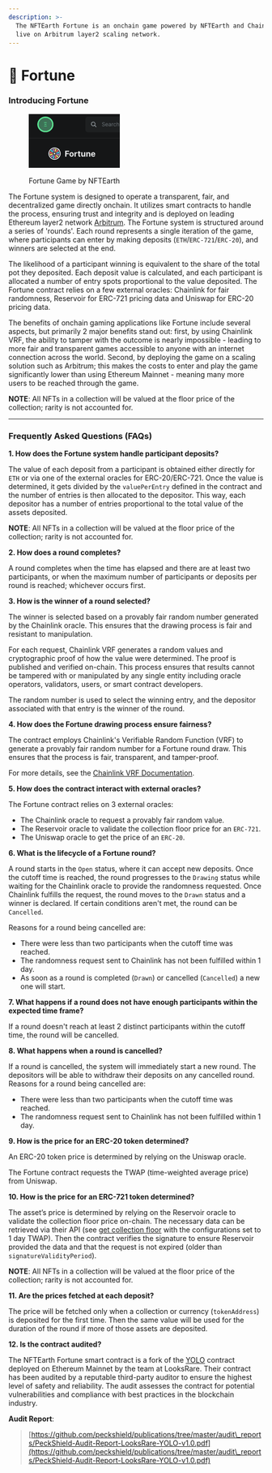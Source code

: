 ```yaml
---
description: >-
  The NFTEarth Fortune is an onchain game powered by NFTEarth and Chainlink VRF,
  live on Arbitrum layer2 scaling network.
---
```


# 🎲 Fortune

### Introducing Fortune[​](https://docs.looksrare.org/developers/yolo/yolo-overview#introducing-yolo) <a href="#introducing-yolo" id="introducing-yolo"></a>

<figure><img src="../../.gitbook/assets/image (4).png" alt=""><figcaption><p>Fortune Game by NFTEarth</p></figcaption></figure>

The Fortune system is designed to operate a transparent, fair, and decentralized game directly onchain. It utilizes smart contracts to handle the process, ensuring trust and integrity and is deployed on leading Ethereum layer2 network [Arbitrum](https://arbitrum.io/). The Fortune system is structured around a series of 'rounds'. Each round represents a single iteration of the game, where participants can enter by making deposits (`ETH`/`ERC-721`/`ERC-20`), and winners are selected at the end.

The likelihood of a participant winning is equivalent to the share of the total pot they deposited. Each deposit value is calculated, and each participant is allocated a number of entry spots proportional to the value deposited. The Fortune contract relies on a few external oracles: Chainlink for fair randomness, Reservoir for ERC-721 pricing data and Uniswap for ERC-20 pricing data.

The benefits of onchain gaming applications like Fortune include several aspects, but primarily 2 major benefits stand out: first, by using Chainlink VRF, the ability to tamper with the outcome is nearly impossible - leading to more fair and transparent games accessible to anyone with an internet connection across the world. Second, by deploying the game on a scaling solution such as Arbitrum; this makes the costs to enter and play the game significantly lower than using Ethereum Mainnet - meaning many more users to be reached through the game.

**NOTE**: All NFTs in a collection will be valued at the floor price of the collection; rarity is not accounted for.

***

### Frequently Asked Questions (FAQs)[​](https://docs.looksrare.org/developers/yolo/yolo-overview#frequently-asked-questions-faqs) <a href="#frequently-asked-questions-faqs" id="frequently-asked-questions-faqs"></a>

**1. How does the Fortune system handle participant deposits?**[**​**](https://docs.looksrare.org/developers/yolo/yolo-overview#1-how-does-the-yolo-system-handle-participant-deposits)

The value of each deposit from a participant is obtained either directly for `ETH` or via one of the external oracles for ERC-20/ERC-721. Once the value is determined, it gets divided by the `valuePerEntry` defined in the contract and the number of entries is then allocated to the depositor. This way, each depositor has a number of entries proportional to the total value of the assets deposited.

**NOTE**: All NFTs in a collection will be valued at the floor price of the collection; rarity is not accounted for.

**2. How does a round completes?**[**​**](https://docs.looksrare.org/developers/yolo/yolo-overview#2-how-does-a-round-completes)

A round completes when the time has elapsed and there are at least two participants, or when the maximum number of participants or deposits per round is reached; whichever occurs first.

**3. How is the winner of a round selected?**[**​**](https://docs.looksrare.org/developers/yolo/yolo-overview#3-how-is-the-winner-of-a-round-selected)

The winner is selected based on a provably fair random number generated by the Chainlink oracle. This ensures that the drawing process is fair and resistant to manipulation.

For each request, Chainlink VRF generates a random values and cryptographic proof of how the value were determined. The proof is published and verified on-chain. This process ensures that results cannot be tampered with or manipulated by any single entity including oracle operators, validators, users, or smart contract developers.

The random number is used to select the winning entry, and the depositor associated with that entry is the winner of the round.

**4. How does the Fortune drawing process ensure fairness?**[**​**](https://docs.looksrare.org/developers/yolo/yolo-overview#4-how-does-the-yolo-drawing-process-ensure-fairness)

The contract employs Chainlink's Verifiable Random Function (VRF) to generate a provably fair random number for a Fortune round draw. This ensures that the process is fair, transparent, and tamper-proof.

For more details, see the [Chainlink VRF Documentation](https://docs.chain.link/vrf/v2/introduction).

**5. How does the contract interact with external oracles?**[**​**](https://docs.looksrare.org/developers/yolo/yolo-overview#5-how-does-the-contract-interact-with-external-oracles)

The Fortune contract relies on 3 external oracles:

* The Chainlink oracle to request a provably fair random value.
* The Reservoir oracle to validate the collection floor price for an `ERC-721`.
* The Uniswap oracle to get the price of an `ERC-20`.

**6. What is the lifecycle of a Fortune round?**[**​**](https://docs.looksrare.org/developers/yolo/yolo-overview#6-what-is-the-lifecycle-of-a-yolo-round)

A round starts in the `Open` status, where it can accept new deposits. Once the cutoff time is reached, the round progresses to the `Drawing` status while waiting for the Chainlink oracle to provide the randomness requested. Once Chainlink fulfills the request, the round moves to the `Drawn` status and a winner is declared. If certain conditions aren't met, the round can be `Cancelled`.

Reasons for a round being cancelled are:

* There were less than two participants when the cutoff time was reached.
* The randomness request sent to Chainlink has not been fulfilled within 1 day.
* As soon as a round is completed (`Drawn`) or cancelled (`Cancelled`) a new one will start.

**7. What happens if a round does not have enough participants within the expected time frame?**[**​**](https://docs.looksrare.org/developers/yolo/yolo-overview#7-what-happens-if-a-round-does-not-have-enough-participants-within-the-expected-time-frame)

If a round doesn't reach at least 2 distinct participants within the cutoff time, the round will be cancelled.

**8. What happens when a round is cancelled?**[**​**](https://docs.looksrare.org/developers/yolo/yolo-overview#8-what-happens-when-a-round-is-cancelled)

If a round is cancelled, the system will immediately start a new round. The depositors will be able to withdraw their deposits on any cancelled round. Reasons for a round being cancelled are:

* There were less than two participants when the cutoff time was reached.
* The randomness request sent to Chainlink has not been fulfilled within 1 day.

**9. How is the price for an ERC-20 token determined?**[**​**](https://docs.looksrare.org/developers/yolo/yolo-overview#9-how-is-the-price-for-an-erc-20-token-determined)

An ERC-20 token price is determined by relying on the Uniswap oracle.

The Fortune contract requests the TWAP (time-weighted average price) from Uniswap.

**10. How is the price for an ERC-721 token determined?**[**​**](https://docs.looksrare.org/developers/yolo/yolo-overview#10-how-is-the-price-for-an-erc-721-token-determined)

The asset’s price is determined by relying on the Reservoir oracle to validate the collection floor price on-chain. The necessary data can be retrieved via their API (see [get collection floor](https://docs.reservoir.tools/reference/getoraclecollectionsflooraskv6) with the configurations set to 1 day TWAP). Then the contract verifies the signature to ensure Reservoir provided the data and that the request is not expired (older than `signatureValidityPeriod`).

**NOTE**: All NFTs in a collection will be valued at the floor price of the collection; rarity is not accounted for.

**11. Are the prices fetched at each deposit?**[**​**](https://docs.looksrare.org/developers/yolo/yolo-overview#11-are-the-prices-fetched-at-each-deposit)

The price will be fetched only when a collection or currency (`tokenAddress`) is deposited for the first time. Then the same value will be used for the duration of the round if more of those assets are deposited.

**12. Is the contract audited?**[**​**](https://docs.looksrare.org/developers/yolo/yolo-overview#12-is-the-contract-audited)

The NFTEarth Fortune smart contract is a fork of the [YOLO](https://docs.looksrare.org/developers/yolo/yolo-contract) contract deployed on Ethereum Mainnet by the team at LooksRare. Their contract has been audited by a reputable third-party auditor to ensure the highest level of safety and reliability. The audit assesses the contract for potential vulnerabilities and compliance with best practices in the blockchain industry.

**Audit Report**:

> [https://github.com/peckshield/publications/tree/master/audit\_reports/PeckShield-Audit-Report-LooksRare-YOLO-v1.0.pdf](https://github.com/peckshield/publications/tree/master/audit\_reports/PeckShield-Audit-Report-LooksRare-YOLO-v1.0.pdf)
